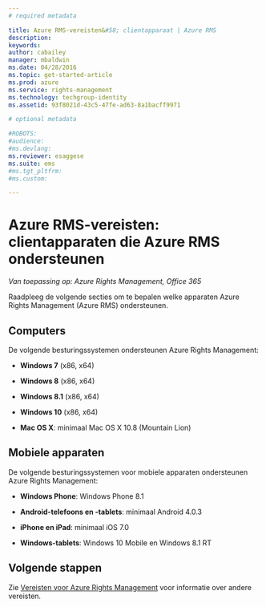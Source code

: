 ```yaml
---
# required metadata

title: Azure RMS-vereisten&#58; clientapparaat | Azure RMS
description:
keywords:
author: cabailey
manager: mbaldwin
ms.date: 04/28/2016
ms.topic: get-started-article
ms.prod: azure
ms.service: rights-management
ms.technology: techgroup-identity
ms.assetid: 93f8021d-43c5-47fe-ad63-8a1bacff9971

# optional metadata

#ROBOTS:
#audience:
#ms.devlang:
ms.reviewer: esaggese
ms.suite: ems
#ms.tgt_pltfrm:
#ms.custom:

---
```



# Azure RMS-vereisten: clientapparaten die Azure RMS ondersteunen

*Van toepassing op: Azure Rights Management, Office 365*

Raadpleeg de volgende secties om te bepalen welke apparaten Azure Rights Management (Azure RMS) ondersteunen.

## Computers
De volgende besturingssystemen ondersteunen Azure Rights Management:

-   **Windows 7** (x86, x64)

-   **Windows 8** (x86, x64)

-   **Windows 8.1** (x86, x64)

-   **Windows 10** (x86, x64)

-   **Mac OS X**: minimaal Mac OS X 10.8 (Mountain Lion)

## Mobiele apparaten
De volgende besturingssystemen voor mobiele apparaten ondersteunen Azure Rights Management:

-   **Windows Phone**: Windows Phone 8.1

-   **Android-telefoons en -tablets**: minimaal Android 4.0.3

-   **iPhone en iPad**: minimaal iOS 7.0

-   **Windows-tablets**: Windows 10 Mobile en Windows 8.1 RT


## Volgende stappen
Zie [Vereisten voor Azure Rights Management](requirements-azure-rms.md) voor informatie over andere vereisten.



<!--HONumber=May16_HO2-->


